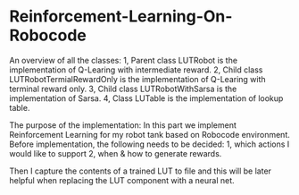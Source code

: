 # Reinforcement-Learning-On-Robocode

An overview of all the classes:
1, Parent class LUTRobot is the implementation of Q-Learing with intermediate reward.
2, Child class LUTRobotTermialRewardOnly is the implementation of Q-Learing with terminal reward only. 
3, Child class LUTRobotWithSarsa is the implementation of Sarsa. 
4, Class LUTable is the implementation of lookup table. 

The purpose of the implementation:
In this part we implement Reinforcement Learning for my robot tank based on Robocode environment. Before implementation, the following
needs to be decided:
1, which actions I would like to support 
2, when & how to generate rewards. 

Then I capture the contents of a trained LUT to file and this will be later helpful when replacing the LUT component with a neural net.
